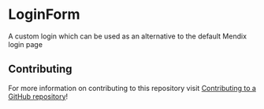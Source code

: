 LoginForm
=========

A custom login which can be used as an alternative to the default Mendix login page

## Contributing



For more information on contributing to this repository visit [Contributing to a GitHub repository](https://world.mendix.com/display/howto50/Contributing+to+a+GitHub+repository)!
